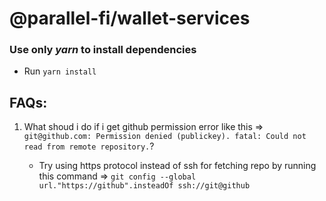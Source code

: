 # @parallel-fi/wallet-services

### Use only *yarn* to install dependencies 

- Run `yarn install` 

## FAQs: 

1. What shoud i do if i get github permission error like this =>
`git@github.com: Permission denied (publickey).
fatal: Could not read from remote repository.`?

    - Try using https protocol instead of ssh for fetching repo by running this command =>
      `git config --global url."https://github".insteadOf ssh://git@github`

